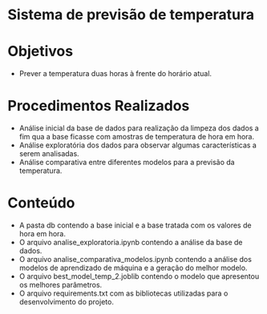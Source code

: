 # Sistema de previsão de temperatura 

# Objetivos
- Prever a temperatura duas horas à frente do horário atual.

# Procedimentos Realizados
- Análise inicial da base de dados para realização da limpeza dos dados a fim qua a base ficasse com amostras de temperatura de hora em hora.
- Análise exploratória dos dados para observar algumas características a serem analisadas.
- Análise comparativa entre diferentes modelos para a previsão da temperatura.

# Conteúdo 
- A pasta db contendo a base inicial e a base tratada com os valores de hora em hora.
- O arquivo analise_exploratoria.ipynb contendo a análise da base de dados.
- O arquivo analise_comparativa_modelos.ipynb contendo a análise dos modelos de aprendizado de máquina e a geração do melhor modelo.
- O arquivo best_model_temp_2.joblib contendo o modelo que apresentou os melhores parâmetros.
- O arquivo requirements.txt com as bibliotecas utilizadas para o desenvolvimento do projeto.